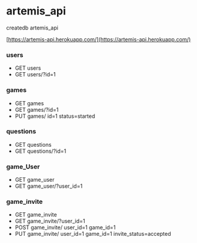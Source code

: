 # artemis_api

createdb artemis_api


[https://artemis-api.herokuapp.com/](https://artemis-api.herokuapp.com/)

### users
- GET users
- GET users/?id=1

### games
- GET games
- GET games/?id=1
- PUT games/ id=1 status=started

### questions
- GET questions
- GET questions/?id=1

### game_User
- GET game_user
- GET game_user/?user_id=1

### game_invite
- GET game_invite
- GET game_invite/?user_id=1
- POST game_invite/ user_id=1 game_id=1
- PUT game_invite/ user_id=1 game_id=1 invite_status=accepted
